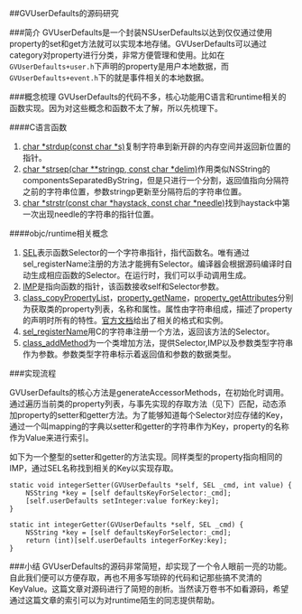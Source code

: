 ##GVUserDefaults的源码研究

###简介
GVUserDefaults是一个封装NSUserDefaults以达到仅仅通过使用property的set和get方法就可以实现本地存储。GVUserDefaults可以通过category对property进行分类，非常方便管理和使用。比如在`GVUserDefaults+user.h`下声明的property是用户本地数据，而`GVUserDefaults+event.h`下的就是事件相关的本地数据。

###概念梳理
GVUserDefaults的代码不多，核心功能用C语言和runtime相关的函数实现。因为对这些概念和函数不太了解，所以先梳理下。

####C语言函数

1. [char *strdup(const char *s)](http://linux.die.net/man/3/strdup)复制字符串到新开辟的内存空间并返回新位置的指针。
2. [char *strsep(char **stringp, const char *delim)](http://linux.die.net/man/3/strsep)作用类似NSString的componentsSeparatedByString，但是只进行一个分割，返回值指向分隔符之前的字符串位置，参数stringp更新至分隔符后的字符串位置。
3. [char *strstr(const char *haystack, const char *needle)](http://linux.die.net/man/3/strstr)找到haystack中第一次出现needle的字符串的指针位置。

####objc/runtime相关概念
1. [SEL](https://developer.apple.com/library/mac/documentation/Cocoa/Reference/ObjCRuntimeRef/index.html#//apple_ref/c/tdef/SEL)表示函数Selector的一个字符串指针，指代函数名。唯有通过sel_registerName注册的方法才能拥有Selector。编译器会根据源码编译时自动生成相应函数的Selector。在运行时，我们可以手动调用生成。
2. [IMP](https://developer.apple.com/library/mac/documentation/Cocoa/Reference/ObjCRuntimeRef/index.html#//apple_ref/c/tag/IMP)是指向函数的指针，该函数接收self和Selector参数。
3. [class_copyPropertyList](https://developer.apple.com/library/mac/documentation/Cocoa/Reference/ObjCRuntimeRef/index.html#//apple_ref/c/func/class_copyPropertyList)，[property_getName](https://developer.apple.com/library/mac/documentation/Cocoa/Reference/ObjCRuntimeRef/index.html#//apple_ref/c/func/property_getName)，[property_getAttributes](https://developer.apple.com/library/mac/documentation/Cocoa/Reference/ObjCRuntimeRef/index.html#//apple_ref/c/func/property_getAttributes)分别为获取类的property列表，名称和属性。属性由字符串组成，描述了property的声明时所有的特性。[官方文档](https://developer.apple.com/library/mac/documentation/Cocoa/Conceptual/ObjCRuntimeGuide/Articles/ocrtPropertyIntrospection.html#//apple_ref/doc/uid/TP40008048-CH101)给出了相关的格式和实例。
4. [sel_registerName](https://developer.apple.com/library/mac/documentation/Cocoa/Reference/ObjCRuntimeRef/index.html#//apple_ref/c/func/sel_registerName)用C的字符串注册一个方法，返回该方法的Selector。
5. [class_addMethod](https://developer.apple.com/library/mac/documentation/Cocoa/Reference/ObjCRuntimeRef/index.html#//apple_ref/c/func/class_addMethod)为一个类增加方法，提供Selector,IMP以及参数类型字符串作为参数。参数类型字符串标示着返回值和参数的数据类型。

###实现流程

GVUserDefaults的核心方法是generateAccessorMethods，在初始化时调用。通过遍历当前类的property列表，与事先实现的存取方法（见下）匹配，动态添加property的setter和getter方法。为了能够知道每个Selector对应存储的Key，通过一个叫mapping的字典以setter和getter的字符串作为Key，property的名称作为Value来进行索引。

如下为一个整型的setter和getter的方法实现。同样类型的property指向相同的IMP，通过SEL名称找到相关的Key以实现存取。
```
static void integerSetter(GVUserDefaults *self, SEL _cmd, int value) {
    NSString *key = [self defaultsKeyForSelector:_cmd];
    [self.userDefaults setInteger:value forKey:key];
}

static int integerGetter(GVUserDefaults *self, SEL _cmd) {
    NSString *key = [self defaultsKeyForSelector:_cmd];
    return (int)[self.userDefaults integerForKey:key];
}
```

###小结
GVUserDefaults的源码非常简短，却实现了一个令人眼前一亮的功能。自此我们便可以方便存取，再也不用多写琐碎的代码和记那些搞不灵清的KeyValue。这篇文章对源码进行了简短的剖析。当然读万卷书不如看源码，希望通过这篇文章的索引可以为对runtime陌生的同志提供帮助。
